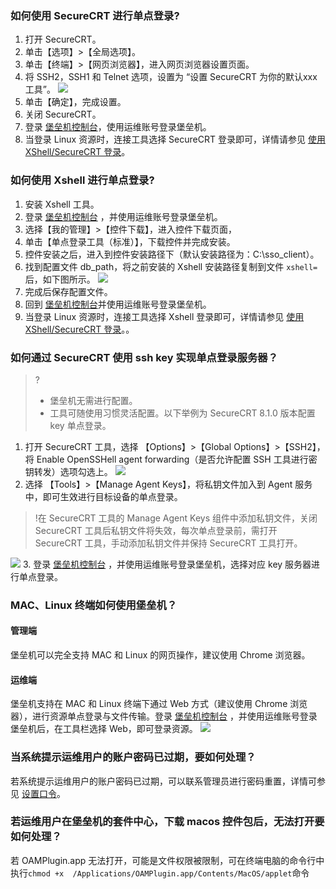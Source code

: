 ### 如何使用 SecureCRT 进行单点登录?

1.	打开 SecureCRT。
2.	单击【选项】>【全局选项】。
3.	单击【终端】>【网页浏览器】，进入网页浏览器设置页面。
4.	将 SSH2，SSH1 和 Telnet 选项，设置为 “设置 SecureCRT 为你的默认xxx工具”。
![](https://main.qcloudimg.com/raw/e20d05f9b29b0d9b9fea61ebfdf6498b.png)
5. 单击【确定】，完成设置。
6. 关闭 SecureCRT。
7. 登录 [堡垒机控制台](https://console.cloud.tencent.com/cds/dasb)，使用运维账号登录堡垒机。
8. 当登录 Linux 资源时，连接工具选择 SecureCRT 登录即可，详情请参见 [使用 XShell/SecureCRT 登录](https://cloud.tencent.com/document/product/1025/41866)。
 
### 如何使用 Xshell 进行单点登录?

1.	安装 Xshell 工具。
2.	登录 [堡垒机控制台](https://console.cloud.tencent.com/cds/dasb) ，并使用运维账号登录堡垒机。
3.	选择【我的管理】>【控件下载】，进入控件下载页面，
4.	单击【单点登录工具（标准）】，下载控件并完成安装。
5.	控件安装之后，进入到控件安装路径下（默认安装路径为：C:\sso_client）。
6.	找到配置文件 db_path，将之前安装的 Xshell 安装路径复制到文件 `xshell=`后，如下图所示。
![](https://main.qcloudimg.com/raw/ea1f5a7a3aad0abe3fd5010567135942.png)
7.  完成后保存配置文件。
8.	回到 [堡垒机控制台](https://console.cloud.tencent.com/cds/dasb)并使用运维账号登录堡垒机。
9.	当登录 Linux 资源时，连接工具选择 Xshell 登录即可，详情请参见 [使用 XShell/SecureCRT 登录](https://cloud.tencent.com/document/product/1025/41866)。。
 

### 如何通过 SecureCRT 使用 ssh key 实现单点登录服务器？
>?
>- 堡垒机无需进行配置。
>- 工具可随使用习惯灵活配置。以下举例为 SecureCRT 8.1.0 版本配置 key 单点登录。

1. 打开 SecureCRT 工具，选择 【Options】>【Global Options】>【SSH2】， 将 Enable OpenSSHell agent forwarding（是否允许配置 SSH 工具进行密钥转发）选项勾选上。
![](https://main.qcloudimg.com/raw/d3120b39167aedbf805c35c303877960.png)
2. 选择 【Tools】>【Manage Agent Keys】，将私钥文件加入到 Agent 服务中，即可生效进行目标设备的单点登录。
>!在 SecureCRT 工具的 Manage Agent Keys 组件中添加私钥文件，关闭 SecureCRT 工具后私钥文件将失效，每次单点登录前，需打开 SecureCRT 工具，手动添加私钥文件并保持 SecureCRT 工具打开。
>
![](https://main.qcloudimg.com/raw/642f779c31f65761e29a77c8d6a2a941.png)
3. 登录 [堡垒机控制台](https://console.cloud.tencent.com/cds/dasb) ，并使用运维账号登录堡垒机，选择对应 key 服务器进行单点登录。

  
### MAC、Linux 终端如何使用堡垒机？
 
#### 管理端
堡垒机可以完全支持 MAC 和 Linux 的网页操作，建议使用 Chrome 浏览器。

#### 运维端

堡垒机支持在 MAC 和 Linux 终端下通过 Web 方式（建议使用 Chrome 浏览器），进行资源单点登录与文件传输。登录 [堡垒机控制台](https://console.cloud.tencent.com/cds/dasb) ，并使用运维账号登录堡垒机后，在工具栏选择 Web，即可登录资源。
![](https://main.qcloudimg.com/raw/46aae7f1a2a3045d038ceeb8a95abb4e.png)
 
### 当系统提示运维用户的账户密码已过期，要如何处理？
若系统提示运维用户的账户密码已过期，可以联系管理员进行密码重置，详情可参见 [设置口令](https://cloud.tencent.com/document/product/1025/41852)。

### 若运维用户在堡垒机的套件中心，下载 macos 控件包后，无法打开要如何处理？
若 OAMPlugin.app 无法打开，可能是文件权限被限制，可在终端电脑的命令行中执行`chmod +x  /Applications/OAMPlugin.app/Contents/MacOS/applet`命令

